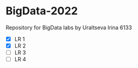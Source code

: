 # BigData-2022
Repository for BigData labs by Uraltseva Irina 6133

- [X] LR 1   
- [X] LR 2  
- [ ] LR 3  
- [ ] LR 4  
